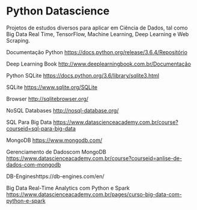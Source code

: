 # Python Datascience
Projetos de estudos diversos para aplicar em Ciência de Dados, tal como Big Data Real Time, TensorFlow, Machine Learning, Deep Learning e Web Scraping.

Documentação Python
https://docs.python.org/release/3.6.4/Repositório 

Deep Learning Book 
http://www.deeplearningbook.com.br/Documentação 

Python SQLite
https://docs.python.org/3.6/library/sqlite3.html

SQLite
https://www.sqlite.org/SQLite 

Browser
http://sqlitebrowser.org/

NoSQL Databases
http://nosql-database.org/

SQL Para Big Data
https://www.datascienceacademy.com.br/course?courseid=sql-para-big-data

MongoDB
https://www.mongodb.com/

Gerenciamento de Dadoscom MongoDB
https://www.datascienceacademy.com.br/course?courseid=anlise-de-dados-com-mongodb

DB-Engineshttps://db-engines.com/en/

Big Data Real-Time Analytics com Python e Spark
https://www.datascienceacademy.com.br/pages/curso-big-data-com-python-e-spark
